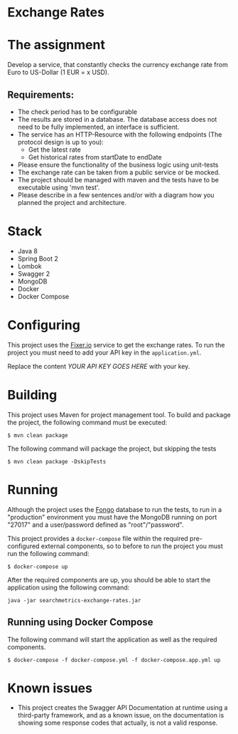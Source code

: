 Exchange Rates
==

# The assignment
Develop a service, that constantly checks the currency exchange rate from Euro to US-Dollar (1 EUR = x USD).

## Requirements:
* The check period has to be configurable
* The results are stored in a database. The database access does not need to be fully implemented, an interface is sufficient.
* The service has an HTTP-Resource with the following endpoints (The protocol design is up to you):
    * Get the latest rate
    * Get historical rates from startDate to endDate
* Please ensure the functionality of the business logic using unit-tests
* The exchange rate can be taken from a public service or be mocked.
* The project should be managed with maven and the tests have to be executable using 'mvn test'.
* Please describe in a few sentences and/or with a diagram how you planned the project and architecture.

# Stack

* Java 8
* Spring Boot 2
* Lombok
* Swagger 2
* MongoDB
* Docker
* Docker Compose

# Configuring

This project uses the [Fixer.io](https://fixer.io/) service to get the exchange rates. To run the project you must need to add your API key in the `application.yml`.

Replace the content *YOUR API KEY GOES HERE* with your key.

# Building
This project uses Maven for project management tool. To build and package the project, the following command must be executed:

```
$ mvn clean package
```

The following command will package the project, but skipping the tests

```
$ mvn clean package -DskipTests
```

# Running

Although the project uses the [Fongo](https://github.com/fakemongo/fongo) database to run the tests, to run in a "production" environment you must have the MongoDB running on port "27017" and a user/password defined as "root"/"password".

This project provides a `docker-compose` file within the required pre-configured external components, so to before to run the project you must run the following command:

```
$ docker-compose up
```

After the required components are up, you should be able to start the application using the following command:

```
java -jar searchmetrics-exchange-rates.jar
```

## Running using Docker Compose

The following command will start the application as well as the required components.

```
$ docker-compose -f docker-compose.yml -f docker-compose.app.yml up
```

# Known issues

* This project creates the Swagger API Documentation at runtime using a third-party framework, and as a known issue, on the documentation is showing some response codes that actually, is not a valid response.
